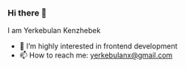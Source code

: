 ### Hi there 👋

I am Yerkebulan Kenzhebek

- 🌱 I’m highly interested in frontend development
- 📫 How to reach me: yerkebulanx@gmail.com

<!--
**yerkebulanx/yerkebulanx** is a ✨ _special_ ✨ repository because its `README.md` (this file) appears on your GitHub profile.

Here are some ideas to get you started:

- 🔭 I’m currently working on ...
- 🌱 I’m currently learning ...
- 👯 I’m looking to collaborate on ...
- 🤔 I’m looking for help with ...
- 💬 Ask me about ...
- 📫 How to reach me: ...
- 😄 Pronouns: ...
- ⚡ Fun fact: ...
-->
